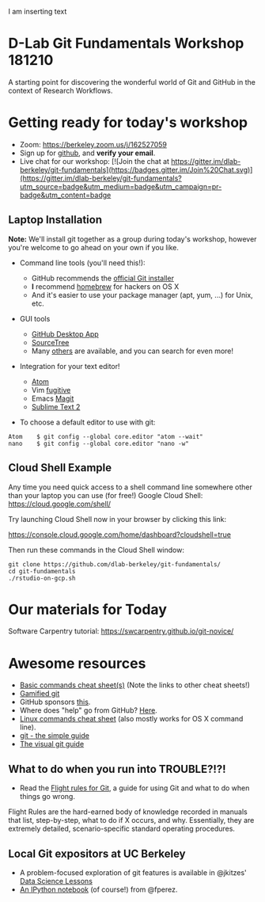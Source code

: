 I am inserting text

D-Lab Git Fundamentals Workshop
181210
===============================

A starting point for discovering the wonderful world of Git and GitHub in the context of Research Workflows.

# Getting ready for today's workshop

 - Zoom: https://berkeley.zoom.us/j/162527059
 - Sign up for [github](https://github.com), and **verify your email**.
 - Live chat for our workshop:
 [![Join the chat at https://gitter.im/dlab-berkeley/git-fundamentals](https://badges.gitter.im/Join%20Chat.svg)](https://gitter.im/dlab-berkeley/git-fundamentals?utm_source=badge&utm_medium=badge&utm_campaign=pr-badge&utm_content=badge

## Laptop Installation

**Note:** We'll install git together as a group during today's workshop, however you're welcome to go ahead on your own if you like.

 - Command line tools (you'll need this!):
    - GitHub recommends the [official Git installer](http://git-scm.com/downloads)
    - **I** recommend [homebrew](http://brew.sh) for hackers on OS X
    - And it's easier to use your package manager (apt, yum, ...) for Unix, etc.
 - GUI tools
    - [GitHub Desktop App](https://desktop.github.com/)
    - [SourceTree](http://www.sourcetreeapp.com/)
    - Many [others](http://git-scm.com/downloads/guis) are available, and you
      can search for even more!
 - Integration for your text editor!
	- [Atom](https://atom.io/)
    - Vim [fugitive](https://github.com/tpope/vim-fugitive)
    - Emacs [Magit](https://github.com/magit/magit/wiki)
    - [Sublime Text 2](https://github.com/kemayo/sublime-text-git)
    
  - To choose a default editor to use with git:
```
Atom	$ git config --global core.editor "atom --wait"
nano	$ git config --global core.editor "nano -w"
```

## Cloud Shell Example

Any time you need quick access to a shell command line somewhere other than your laptop you can use (for free!) Google Cloud Shell: https://cloud.google.com/shell/

Try launching Cloud Shell now in your browser by clicking this link:

https://console.cloud.google.com/home/dashboard?cloudshell=true

Then run these commands in the Cloud Shell window:

```shell
git clone https://github.com/dlab-berkeley/git-fundamentals/
cd git-fundamentals
./rstudio-on-gcp.sh
```
# Our materials for Today

Software Carpentry tutorial: https://swcarpentry.github.io/git-novice/

# Awesome resources

 - [Basic commands cheat sheet(s)](http://git-scm.com/docs) (Note the links to
   other cheat sheets!)
 - [Gamified git](http://pcottle.github.io/learnGitBranching/)
 - GitHub sponsors [this](http://try.github.io/).
 - Where does "help" go from GitHub? [Here](https://help.github.com/).
 - [Linux commands cheat sheet](http://www.pixelbeat.org/cmdline.html) (also
   mostly works for OS X command line).
 - [git - the simple guide](http://rogerdudler.github.io/git-guide/)
 - [The visual git guide](http://marklodato.github.io/visual-git-guide/index-en.html)

## What to do when you run into TROUBLE?!?!

  - Read the [Flight rules for Git](https://github.com/k88hudson/git-flight-rules#readme), a guide for using Git and what to do when things go wrong.

Flight Rules are the hard-earned body of knowledge recorded in manuals that list, step-by-step, what to do if X occurs, and why. Essentially, they are extremely detailed, scenario-specific standard operating procedures.

## Local Git expositors at UC Berkeley

 - A problem-focused exploration of git features is available in @jkitzes' [Data
   Science Lessons](http://jkitzes.github.io/datasci-lessons/)
 - [An IPython
   notebook](https://github.com/fperez/reprosw/blob/master/Version%20Control.ipynb)
   (of course!) from @fperez.

